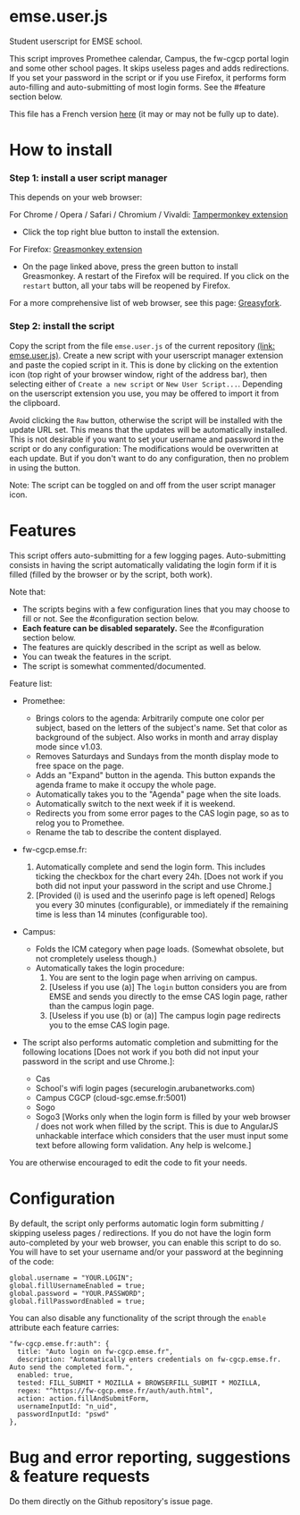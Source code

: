 # emse.user.js
Student userscript for EMSE school.

This script improves Promethee calendar, Campus, the fw-cgcp portal login and some other school pages. It skips useless pages and adds redirections. If you set your password in the script or if you use Firefox, it performs form auto-filling and auto-submitting of most login forms. See the #feature section below.

This file has a French version [here](https://github.com/mathieucaroff/emse.user.js/blob/master/README.fr.md) (it may or may not be fully up to date).

# How to install
### Step 1: install a user script manager
This depends on your web browser:

For Chrome / Opera / Safari / Chromium / Vivaldi: [Tampermonkey extension](https://chrome.google.com/webstore/detail/tampermonkey/dhdgffkkebhmkfjojejmpbldmpobfkfo)
- Click the top right blue button to install the extension.

For Firefox: [Greasmonkey extension](https://addons.mozilla.org/firefox/addon/greasemonkey/)
- On the page linked above, press the green button to install Greasmonkey. A restart of the Firefox will be required. If you click on the `restart` button, all your tabs will be reopened by Firefox.

For a more comprehensive list of web browser, see this page: [Greasyfork](https://greasyfork.org/en).

### Step 2: install the script
Copy the script from the file `emse.user.js` of the current repository [(link: emse.user.js)](https://github.com/mathieucaroff/emse.user.js/blob/master/emse.user.js). Create a new script with your userscript manager extension and paste the copied script in it. This is done by clicking on the extention icon (top right of your browser window, right of the address bar), then selecting either of `Create a new script` or `New User Script...`.
Depending on the userscript extension you use, you may be offered to import it from the clipboard.

Avoid clicking the `Raw` button, otherwise the script will be installed with the update URL set. This means that the updates will be automatically installed. This is not desirable if you want to set your username and password in the script or do any configuration: The modifications would be overwritten at each update. But if you don't want to do any configuration, then no problem in using the button.

Note: The script can be toggled on and off from the user script manager icon.

# Features
This script offers auto-submitting for a few logging pages. Auto-submitting consists in having the script automatically validating the login form if it is filled (filled by the browser or by the script, both work).

Note that:
 * The scripts begins with a few configuration lines that you may choose to fill or not. See the #configuration section below.
 * **Each feature can be disabled separately.** See the #configuration section below.
 * The features are quickly described in the script as well as below.
 * You can tweak the features in the script.
 * The script is somewhat commented/documented.

Feature list:
 * Promethee:
   * Brings colors to the agenda: Arbitrarily compute one color per subject, based on the letters of the subject's name. Set that color as background of the subject. Also works in month and array display mode since v1.03.
   * Removes Saturdays and Sundays from the month display mode to free space on the page.
   * Adds an "Expand" button in the agenda. This button expands the agenda frame to make it occupy the whole page.
   * Automatically takes you to the "Agenda" page when the site loads.
   * Automatically switch to the next week if it is weekend.
   * Redirects you from some error pages to the CAS login page, so as to relog you to Promethee.
   * Rename the tab to describe the content displayed.

 * fw-cgcp.emse.fr:
   1. Automatically complete and send the login form. This includes ticking the checkbox for the chart every 24h. [Does not work if you both did not input your password in the script and use Chrome.]
   2. [Provided (i) is used and the userinfo page is left opened] Relogs you every 30 minutes (configurable), or immediately if the remaining time is less than 14 minutes (configurable too).

 * Campus:
   * Folds the ICM category when page loads. (Somewhat obsolete, but not crompletely useless though.)
   * Automatically takes the login procedure:
     1. You are sent to the login page when arriving on campus.
     2. [Useless if you use (a)] The `login` button considers you are from EMSE and sends you directly to the emse CAS login page, rather than the campus login page.
     3. [Useless if you use (b) or (a)] The campus login page redirects you to the emse CAS login page.

* The script also performs automatic completion and submitting for the following locations [Does not work if you both did not input your password in the script and use Chrome.]:
  * Cas
  * School's wifi login pages (securelogin.arubanetworks.com)
  * Campus CGCP (cloud-sgc.emse.fr:5001)
  * Sogo
  * Sogo3 [Works only when the login form is filled by your web browser / does not work when filled by the script. This is due to AngularJS unhackable interface which considers that the user must input some text before allowing form validation. Any help is welcome.]
 
You are otherwise encouraged to edit the code to fit your needs.

# Configuration
By default, the script only performs automatic login form submitting / skipping useless pages / redirections. If you do not have the login form auto-completed by your web browser, you can enable this script to do so. You will have to set your username and/or your password at the beginning of the code:

    global.username = "YOUR.LOGIN";
    global.fillUsernameEnabled = true;
    global.password = "YOUR.PASSWORD";
    global.fillPasswordEnabled = true;
    
You can also disable any functionality of the script through the `enable` attribute each feature carries:

    "fw-cgcp.emse.fr:auth": {
      title: "Auto login on fw-cgcp.emse.fr",
      description: "Automatically enters credentials on fw-cgcp.emse.fr. Auto send the completed form.",
      enabled: true,
      tested: FILL_SUBMIT * MOZILLA + BROWSERFILL_SUBMIT * MOZILLA,
      regex: "^https://fw-cgcp.emse.fr/auth/auth.html",
      action: action.fillAndSubmitForm,
      usernameInputId: "n_uid",
      passwordInputId: "pswd"
    },

# Bug and error reporting, suggestions & feature requests
Do them directly on the Github repository's issue page.

